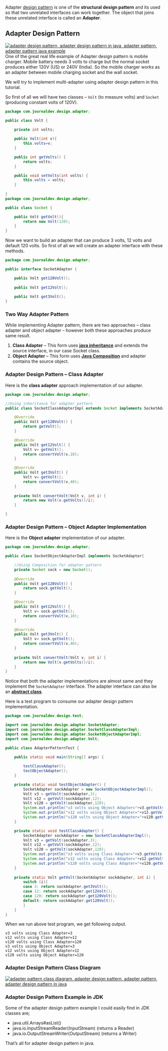 Adapter [design pattern](https://www.journaldev.com/1827/java-design-patterns-example-tutorial) is one of the **structural design pattern** and its used so that two unrelated interfaces can work together. The object that joins these unrelated interface is called an **Adapter**.



## Adapter Design Pattern

[![adapter design pattern, adapter design pattern in java, adapter pattern, adapter pattern java example](https://cdn.journaldev.com/wp-content/uploads/2013/07/adapter-design-pattern.jpg)](https://cdn.journaldev.com/wp-content/uploads/2013/07/adapter-design-pattern.jpg)
One of the great real life example of Adapter design pattern is mobile charger. Mobile battery needs 3 volts to charge but the normal socket produces either 120V (US) or 240V (India). So the mobile charger works as an adapter between mobile charging socket and the wall socket.

We will try to implement multi-adapter using adapter design pattern in this tutorial.

So first of all we will have two classes – `Volt` (to measure volts) and `Socket` (producing constant volts of 120V).

```java
package com.journaldev.design.adapter;

public class Volt {

	private int volts;
	
	public Volt(int v){
		this.volts=v;
	}

	public int getVolts() {
		return volts;
	}

	public void setVolts(int volts) {
		this.volts = volts;
	}
	
}
package com.journaldev.design.adapter;

public class Socket {

	public Volt getVolt(){
		return new Volt(120);
	}
}
```

Now we want to build an adapter that can produce 3 volts, 12 volts and default 120 volts. So first of all we will create an adapter interface with these methods.



```java
package com.journaldev.design.adapter;

public interface SocketAdapter {

	public Volt get120Volt();
		
	public Volt get12Volt();
	
	public Volt get3Volt();
}
```

### Two Way Adapter Pattern

While implementing Adapter pattern, there are two approaches – class adapter and object adapter – however both these approaches produce same result.

1. **Class Adapter** – This form uses [**java inheritance**](https://www.journaldev.com/644/inheritance-java-example) and extends the source interface, in our case Socket class.
2. **Object Adapter** – This form uses [**Java Composition**](https://www.journaldev.com/1325/composition-in-java-example) and adapter contains the source object.

### Adapter Design Pattern – Class Adapter

Here is the **class adapter** approach implementation of our adapter.

```java
package com.journaldev.design.adapter;

//Using inheritance for adapter pattern
public class SocketClassAdapterImpl extends Socket implements SocketAdapter{

	@Override
	public Volt get120Volt() {
		return getVolt();
	}

	@Override
	public Volt get12Volt() {
		Volt v= getVolt();
		return convertVolt(v,10);
	}

	@Override
	public Volt get3Volt() {
		Volt v= getVolt();
		return convertVolt(v,40);
	}
	
	private Volt convertVolt(Volt v, int i) {
		return new Volt(v.getVolts()/i);
	}

}
```

### Adapter Design Pattern – Object Adapter Implementation

Here is the **Object adapter** implementation of our adapter.

```java
package com.journaldev.design.adapter;

public class SocketObjectAdapterImpl implements SocketAdapter{

	//Using Composition for adapter pattern
	private Socket sock = new Socket();
	
	@Override
	public Volt get120Volt() {
		return sock.getVolt();
	}

	@Override
	public Volt get12Volt() {
		Volt v= sock.getVolt();
		return convertVolt(v,10);
	}

	@Override
	public Volt get3Volt() {
		Volt v= sock.getVolt();
		return convertVolt(v,40);
	}
	
	private Volt convertVolt(Volt v, int i) {
		return new Volt(v.getVolts()/i);
	}
}
```

Notice that both the adapter implementations are almost same and they implement the `SocketAdapter` interface. The adapter interface can also be an [**abstract class**](https://www.journaldev.com/1582/abstract-class-in-java).

Here is a test program to consume our adapter design pattern implementation.

```java
package com.journaldev.design.test;

import com.journaldev.design.adapter.SocketAdapter;
import com.journaldev.design.adapter.SocketClassAdapterImpl;
import com.journaldev.design.adapter.SocketObjectAdapterImpl;
import com.journaldev.design.adapter.Volt;

public class AdapterPatternTest {

	public static void main(String[] args) {
		
		testClassAdapter();
		testObjectAdapter();
	}

	private static void testObjectAdapter() {
		SocketAdapter sockAdapter = new SocketObjectAdapterImpl();
		Volt v3 = getVolt(sockAdapter,3);
		Volt v12 = getVolt(sockAdapter,12);
		Volt v120 = getVolt(sockAdapter,120);
		System.out.println("v3 volts using Object Adapter="+v3.getVolts());
		System.out.println("v12 volts using Object Adapter="+v12.getVolts());
		System.out.println("v120 volts using Object Adapter="+v120.getVolts());
	}

	private static void testClassAdapter() {
		SocketAdapter sockAdapter = new SocketClassAdapterImpl();
		Volt v3 = getVolt(sockAdapter,3);
		Volt v12 = getVolt(sockAdapter,12);
		Volt v120 = getVolt(sockAdapter,120);
		System.out.println("v3 volts using Class Adapter="+v3.getVolts());
		System.out.println("v12 volts using Class Adapter="+v12.getVolts());
		System.out.println("v120 volts using Class Adapter="+v120.getVolts());
	}
	
	private static Volt getVolt(SocketAdapter sockAdapter, int i) {
		switch (i){
		case 3: return sockAdapter.get3Volt();
		case 12: return sockAdapter.get12Volt();
		case 120: return sockAdapter.get120Volt();
		default: return sockAdapter.get120Volt();
		}
	}
}
```

When we run above test program, we get following output.

```shell
v3 volts using Class Adapter=3
v12 volts using Class Adapter=12
v120 volts using Class Adapter=120
v3 volts using Object Adapter=3
v12 volts using Object Adapter=12
v120 volts using Object Adapter=120
```

### Adapter Design Pattern Class Diagram

[![adapter pattern class diagram, adapter design pattern, adapter pattern, adapter design pattern in java](https://cdn.journaldev.com/wp-content/uploads/2013/07/adapter-pattern-java-class-diagram-450x291.png)](https://cdn.journaldev.com/wp-content/uploads/2013/07/adapter-pattern-java-class-diagram.png)

### Adapter Design Pattern Example in JDK

Some of the adapter design pattern example I could easily find in JDK classes are;

- java.util.Arrays#asList()
- java.io.InputStreamReader(InputStream) (returns a Reader)
- java.io.OutputStreamWriter(OutputStream) (returns a Writer)

That’s all for adapter design pattern in java.